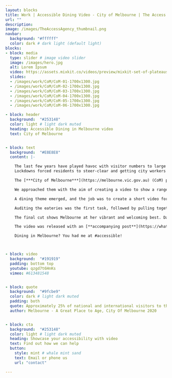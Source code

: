 ```yaml
---
layout: blocks
title: Work | Accessible Dining Video - City of Melbourne | The Access Agency
url: ""
description:
image: /images/TheAccessAgency_thumbnail.png
navbar:
  background: "#ffffff"
  color: dark # dark light (default light)
blocks:
- block: media
  type: slider # image video slider
  image: /images/hero.jpg
  alt: Lorem Ipsum
  video: https://assets.mixkit.co/videos/preview/mixkit-set-of-plateaus-seen-from-the-heights-in-a-sunset-26070-large.mp4
  slides:
  - /images/work/CoM/CoM-01-1700x1300.jpg
  - /images/work/CoM/CoM-02-1700x1300.jpg
  - /images/work/CoM/CoM-03-1700x1300.jpg
  - /images/work/CoM/CoM-04-1700x1300.jpg
  - /images/work/CoM/CoM-05-1700x1300.jpg
  - /images/work/CoM/CoM-06-1700x1300.jpg

- block: header
  background:  "#253148"
  color: light # light dark muted
  heading: Accessible Dining in Melbourne video
  text: City of Melbourne


- block: text
  background:  "#E8E8E8"
  content: |-

    The last few years have played havoc with visitor numbers to large cities.
    Lockdowns forced residents to steer-clear and getting city workers to return is proving difficult.

    The [***City of Melbourne***](https://melbourne.vic.gov.au) (CoM) pushed forward with activation programs, large-scale events and messaging through digital channels – slowly drawing people back into the heart of the city.

    We approached them with the aim of creating a video to show a range of accessible experiences in the CBD – a liveable city is an accessible one.

    A dining theme emerged, and the job was to create a short video for social media and Visitor Information Centres (VICs). Working with a talented team that included the City of Melbourne’s in-house crew at [***What’s on Melbourne***](https://whatson.melbourne.vic.gov.au) and their oft used video and photo team.

    Auditing the eateries was the first task, followed by pulling together talent and then storyboarding the accessibility elements. The filming was undertaken by Tim J Smith and photography by Dan Castella.

    The final cut shows Melbourne at her vibrant and welcoming best. Day-to-night and suited for all budgets, our city has so much to offer in accessible, inclusive drinking and dining options.

    The video was released with an [**accompanying post**](https://whatson.melbourne.vic.gov.au/article/the-best-accessible-restaurants-in-melbourne) on What’s on Melbourne. Footage will remain in the Visit Melbourne asset library as evergreen content.

    Dining in Melbourne? You had me at #accessible!



- block: video
  background:  "#191919"
  padding: bottom top
  youtube: qzgd7t6HnKs
  vimeo: #613481548


- block: quote
  background:  "#9fcbe9"
  color: dark # light dark muted
  padding: both
  quote: Approximately 25% of national and international visitors to the CBD are aged 55 years and over
  author: Melbourne - A Great Place to Age, City Of Melbourne 2020


- block: cta
  background:  "#253148"
  color: light # light dark muted
  heading: Showcase your accessibility with video
  text: Find out how we can help
  button:
    style: mint # whale mint sand
    text: Email or phone us
    url: "contact"

---
```

